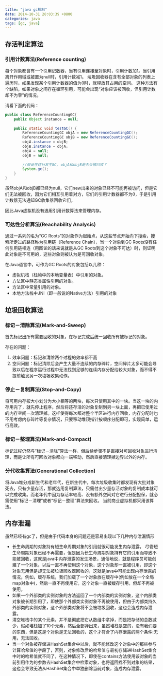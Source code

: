 ```yaml
---
title: "java gc机制"
date: 2014-10-31 20:03:39 +0800
categories: java
tags: [gc, java]
---
```


## 存活判定算法

### 引用计数算法(Reference counting)
每个对象都含有一个引用记数器，当有引用连接至对象时，引用计数加1。当引用离开作用域或被置为null时，引用计数减1。
垃圾回收器在含有全部对象的列表上遍历时，如果发现某个引用计数器的值为0时，就释放其占用的空间。
这种方法有个缺陷，如果对象之间存在循环引用，可能会出现“对象应该被回收，但引用计数却不为零”的情况。

请看下面的代码：

``` java
public class ReferenceCountingGC{
	public Object instance = null;
	
	public static void testGC() {
		ReferenceCountingGC objA = new ReferenceCountingGC();
		ReferenceCountingGC objB = new ReferenceCountingGC();
		objA.instance = objB;
		objB.instance = objA;
		objA = null;
		objB = null;
		
		//假设在这行发生GC, objA和objB是否会被回收？
		System.gc();
	}
}
```

<!-- more -->
虽然objA和objB都已经为null，它们new出来的对象已经不可能再被访问，但是它们无法被回收，因为它们相互引用着对方，它们的引用计数器都不为0，于是引用计数器无法通知GC收集器回收它们。

因此Java虚拟机没有选用引用计数算法来管理内存。

### 可达性分析算法(Reachability Analysis)
通过一系列的名为“GC Roots”的对象作为起始点，从这些节点开始向下搜索，搜索所走过的路径称为引用链（Reference Chain），当一个对象到GC Roots没有任何引用链相连（用图论的话来说就是从GC Roots到这个对象不可达）时，则证明此对象是不可用的，这些对象则被认为是可回收对象。

在Java语言中，可作为GC Roots的对象包括以几种：

* 虚拟机栈（栈帧中的本地变量表）中引用的对象。
* 方法区中静态类属性引用的对象。
* 方法区中常量引用的对象。
* 本地方法栈中JNI（即一般说的Native方法）引用的对象

## 垃圾回收算法

### 标记－清除算法(Mark-and-Sweep)
首先标记出所有需要回收的对象，在标记完成后统一回收所有被标记的对象。

存在的问题：

1. 效率问题：标记和清除两个过程的效率都不高
2. 空间问题：标记清除后会产生大量不连续的内存碎片，空间碎片太多可能会导致以后在程序运行过程中无法找到足够的连续内存分配给较大对象，而不得不提前触发另一次垃圾收集动作。

### 停止－复制算法(Stop-and-Copy)
将可用内存按大小划分为大小相等的两块，每次只使用其中的一块。当这一块的内存用完了，就先停止程序，然后将还存活的对象复制到另一块上面，再把已使用过的内存空间一次清理掉。这样使得每次都对整个半区进行内存回收，内存分配时也不用考虑内存碎片等复杂情况，只要移动堆顶指针按顺序分配即可，实现简单，运行高效。

### 标记－整理算法(Mark-and-Compact)
标记过程仍然与“标记－清除”算法一样，但后续步骤不是直接对可回收对象进行清理，而是让所有可回收对象都向一端移动，然后直接清理掉边界以外的内存。

### 分代收集算法(Generational Collection)
将Java堆分成新生代和老年代，在新生代中，每次垃圾收集时都发现有大批对象死去，只有少量存活，那就选用复制算法，只需付出少量存活对象的复制成本就可以完成收集。而老年代中因为存活率较高、没有额外空间对它进行分配担保，就必需使用“标记－清理”或者“标记－整理”算法来回收。
当前商业虚拟机都采用该算法。

## 内存泄漏
虽然已经有gc了，但是由于代码本身的问题还是容易出现以下几种内存泄漏情形

* 长生命周期的对象持有短生命周期对象的引用就很可能发生内存泄露。
尽管短生命周期对象已经不再需要，但是因为长生命周期对象持有它的引用而导致不能被回收，这就是java中内存泄露的发生场景，通俗地说，就是程序员可能创建了一个对象，以后一直不再使用这个对象，这个对象却一直被引用，即这个对象无用但是却无法被垃圾回收器回收的，这就是java中可能出现内存泄露的情况，例如，缓存系统，我们加载了一个对象放在缓存中(例如放在一个全局map对象中)，然后一直不再使用它，这个对象一直被缓存引用，但却不再被使用。
* 如果一个外部类的实例对象的方法返回了一个内部类的实例对象，这个内部类对象被长期引用了，即使那个外部类实例对象不再被使用，但由于内部类持久外部类的实例对象，这个外部类对象将不会被垃圾回收，这也会造成内存泄露。
* 清空堆栈中的某个元素，并不是彻底把它从数组中拿掉，而是把存储的总数减少，假如堆栈加了10个元素，然后全部弹出来，虽然堆栈是空的，没有我们要的东西，但是这是个对象是无法回收的，这个才符合了内存泄露的两个条件:无用，无法回收。
* 当一个对象被存储进HashSet集合中以后，就不能修改这个对象中的那些参与计算哈希值的字段了，否则，对象修改后的哈希值与最初存储进HashSet集合中时的哈希值就不同了，在这种情况下，即使在contains方法使用该对象的当前引用作为的参数去HashSet集合中检索对象，也将返回找不到对象的结果，这也会导致无法从HashSet集合中单独删除当前对象，造成内存泄露。
